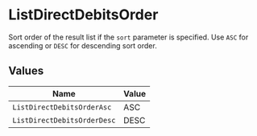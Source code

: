# ListDirectDebitsOrder

Sort order of the result list if the `sort` parameter is specified. Use `ASC` for ascending or `DESC` for descending sort order.


## Values

| Name                        | Value                       |
| --------------------------- | --------------------------- |
| `ListDirectDebitsOrderAsc`  | ASC                         |
| `ListDirectDebitsOrderDesc` | DESC                        |